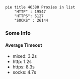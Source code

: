 
```mermaid
pie title 46380 Proxies in list
    "HTTP" : 19547
    "HTTPS": 5127
    "SOCKS" : 26144
```

### Some Info
#### Average Timeout

- mixed: 3.2s
- http: 1.2s
- https: 8.3s
- socks: 4.7s